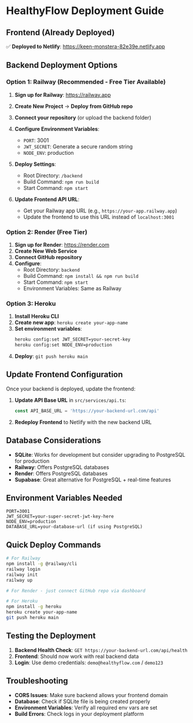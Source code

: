 # HealthyFlow Deployment Guide

## Frontend (Already Deployed)
✅ **Deployed to Netlify**: https://keen-monstera-82e39e.netlify.app

## Backend Deployment Options

### Option 1: Railway (Recommended - Free Tier Available)

1. **Sign up for Railway**: https://railway.app
2. **Create New Project** → **Deploy from GitHub repo**
3. **Connect your repository** (or upload the backend folder)
4. **Configure Environment Variables**:
   - `PORT`: 3001
   - `JWT_SECRET`: Generate a secure random string
   - `NODE_ENV`: production

5. **Deploy Settings**:
   - Root Directory: `/backend`
   - Build Command: `npm run build`
   - Start Command: `npm start`

6. **Update Frontend API URL**:
   - Get your Railway app URL (e.g., `https://your-app.railway.app`)
   - Update the frontend to use this URL instead of `localhost:3001`

### Option 2: Render (Free Tier)

1. **Sign up for Render**: https://render.com
2. **Create New Web Service**
3. **Connect GitHub repository**
4. **Configure**:
   - Root Directory: `backend`
   - Build Command: `npm install && npm run build`
   - Start Command: `npm start`
   - Environment Variables: Same as Railway

### Option 3: Heroku

1. **Install Heroku CLI**
2. **Create new app**: `heroku create your-app-name`
3. **Set environment variables**:
   ```bash
   heroku config:set JWT_SECRET=your-secret-key
   heroku config:set NODE_ENV=production
   ```
4. **Deploy**: `git push heroku main`

## Update Frontend Configuration

Once your backend is deployed, update the frontend:

1. **Update API Base URL** in `src/services/api.ts`:
   ```typescript
   const API_BASE_URL = 'https://your-backend-url.com/api'
   ```

2. **Redeploy Frontend** to Netlify with the new backend URL

## Database Considerations

- **SQLite**: Works for development but consider upgrading to PostgreSQL for production
- **Railway**: Offers PostgreSQL databases
- **Render**: Offers PostgreSQL databases
- **Supabase**: Great alternative for PostgreSQL + real-time features

## Environment Variables Needed

```env
PORT=3001
JWT_SECRET=your-super-secret-jwt-key-here
NODE_ENV=production
DATABASE_URL=your-database-url (if using PostgreSQL)
```

## Quick Deploy Commands

```bash
# For Railway
npm install -g @railway/cli
railway login
railway init
railway up

# For Render - just connect GitHub repo via dashboard

# For Heroku
npm install -g heroku
heroku create your-app-name
git push heroku main
```

## Testing the Deployment

1. **Backend Health Check**: `GET https://your-backend-url.com/api/health`
2. **Frontend**: Should now work with real backend data
3. **Login**: Use demo credentials: `demo@healthyflow.com` / `demo123`

## Troubleshooting

- **CORS Issues**: Make sure backend allows your frontend domain
- **Database**: Check if SQLite file is being created properly
- **Environment Variables**: Verify all required env vars are set
- **Build Errors**: Check logs in your deployment platform